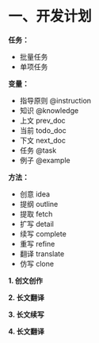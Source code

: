 # 一、开发计划

**任务：**

- 批量任务
- 单项任务

**变量：**

- 指导原则 @instruction
- 知识 @knowledge
- 上文 prev_doc
- 当前 todo_doc
- 下文 next_doc
- 任务 @task
- 例子 @example

**方法：**

- 创意 idea
- 提纲 outline
- 提取 fetch
- 扩写 detail
- 续写 complete
- 重写 refine
- 翻译 translate
- 仿写 clone

**1. 创文创作**

**2. 长文翻译**

**3. 长文续写**

**4. 长文翻译**
